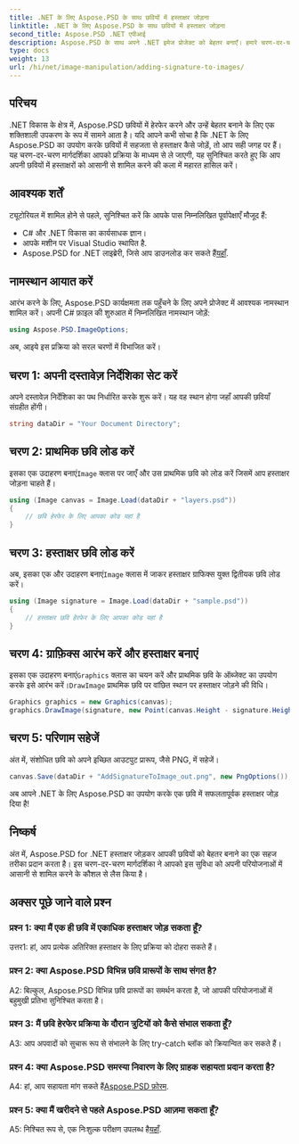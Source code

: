 ```yaml
---
title: .NET के लिए Aspose.PSD के साथ छवियों में हस्ताक्षर जोड़ना
linktitle: .NET के लिए Aspose.PSD के साथ छवियों में हस्ताक्षर जोड़ना
second_title: Aspose.PSD .NET एपीआई
description: Aspose.PSD के साथ अपने .NET इमेज प्रोजेक्ट को बेहतर बनाएँ। हमारे चरण-दर-चरण गाइड का उपयोग करके सहजता से हस्ताक्षर जोड़ना सीखें।
type: docs
weight: 13
url: /hi/net/image-manipulation/adding-signature-to-images/
---
```

## परिचय

.NET विकास के क्षेत्र में, Aspose.PSD छवियों में हेरफेर करने और उन्हें बेहतर बनाने के लिए एक शक्तिशाली उपकरण के रूप में सामने आता है। यदि आपने कभी सोचा है कि .NET के लिए Aspose.PSD का उपयोग करके छवियों में सहजता से हस्ताक्षर कैसे जोड़ें, तो आप सही जगह पर हैं। यह चरण-दर-चरण मार्गदर्शिका आपको प्रक्रिया के माध्यम से ले जाएगी, यह सुनिश्चित करते हुए कि आप अपनी छवियों में हस्ताक्षरों को आसानी से शामिल करने की कला में महारत हासिल करें।

## आवश्यक शर्तें

ट्यूटोरियल में शामिल होने से पहले, सुनिश्चित करें कि आपके पास निम्नलिखित पूर्वापेक्षाएँ मौजूद हैं:

- C# और .NET विकास का कार्यसाधक ज्ञान।
- आपके मशीन पर Visual Studio स्थापित है.
-  Aspose.PSD for .NET लाइब्रेरी, जिसे आप डाउनलोड कर सकते हैं[यहाँ](https://releases.aspose.com/psd/net/).

## नामस्थान आयात करें

आरंभ करने के लिए, Aspose.PSD कार्यक्षमता तक पहुँचने के लिए अपने प्रोजेक्ट में आवश्यक नामस्थान शामिल करें। अपनी C# फ़ाइल की शुरुआत में निम्नलिखित नामस्थान जोड़ें:

```csharp
using Aspose.PSD.ImageOptions;
```

अब, आइये इस प्रक्रिया को सरल चरणों में विभाजित करें।

## चरण 1: अपनी दस्तावेज़ निर्देशिका सेट करें

अपने दस्तावेज़ निर्देशिका का पथ निर्धारित करके शुरू करें। यह वह स्थान होगा जहाँ आपकी छवियाँ संग्रहीत होंगी।

```csharp
string dataDir = "Your Document Directory";
```

## चरण 2: प्राथमिक छवि लोड करें

 इसका एक उदाहरण बनाएं`Image` क्लास पर जाएँ और उस प्राथमिक छवि को लोड करें जिसमें आप हस्ताक्षर जोड़ना चाहते हैं।

```csharp
using (Image canvas = Image.Load(dataDir + "layers.psd"))
{
    // छवि हेरफेर के लिए आपका कोड यहां है
}
```

## चरण 3: हस्ताक्षर छवि लोड करें

 अब, इसका एक और उदाहरण बनाएं`Image` क्लास में जाकर हस्ताक्षर ग्राफिक्स युक्त द्वितीयक छवि लोड करें।

```csharp
using (Image signature = Image.Load(dataDir + "sample.psd"))
{
    // हस्ताक्षर छवि हेरफेर के लिए आपका कोड यहां है
}
```

## चरण 4: ग्राफ़िक्स आरंभ करें और हस्ताक्षर बनाएं

 इसका एक उदाहरण बनाएं`Graphics` क्लास का चयन करें और प्राथमिक छवि के ऑब्जेक्ट का उपयोग करके इसे आरंभ करें।`DrawImage` प्राथमिक छवि पर वांछित स्थान पर हस्ताक्षर जोड़ने की विधि।

```csharp
Graphics graphics = new Graphics(canvas);
graphics.DrawImage(signature, new Point(canvas.Height - signature.Height, canvas.Width - signature.Width));
```

## चरण 5: परिणाम सहेजें

अंत में, संशोधित छवि को अपने इच्छित आउटपुट प्रारूप, जैसे PNG, में सहेजें।

```csharp
canvas.Save(dataDir + "AddSignatureToImage_out.png", new PngOptions());
```

अब आपने .NET के लिए Aspose.PSD का उपयोग करके एक छवि में सफलतापूर्वक हस्ताक्षर जोड़ दिया है!

## निष्कर्ष

अंत में, Aspose.PSD for .NET हस्ताक्षर जोड़कर आपकी छवियों को बेहतर बनाने का एक सहज तरीका प्रदान करता है। इस चरण-दर-चरण मार्गदर्शिका ने आपको इस सुविधा को अपनी परियोजनाओं में आसानी से शामिल करने के कौशल से लैस किया है।

## अक्सर पूछे जाने वाले प्रश्न

### प्रश्न 1: क्या मैं एक ही छवि में एकाधिक हस्ताक्षर जोड़ सकता हूँ?

उत्तर1: हां, आप प्रत्येक अतिरिक्त हस्ताक्षर के लिए प्रक्रिया को दोहरा सकते हैं।

### प्रश्न 2: क्या Aspose.PSD विभिन्न छवि प्रारूपों के साथ संगत है?

A2: बिल्कुल, Aspose.PSD विभिन्न छवि प्रारूपों का समर्थन करता है, जो आपकी परियोजनाओं में बहुमुखी प्रतिभा सुनिश्चित करता है।

### प्रश्न 3: मैं छवि हेरफेर प्रक्रिया के दौरान त्रुटियों को कैसे संभाल सकता हूँ?

A3: आप अपवादों को सुचारू रूप से संभालने के लिए try-catch ब्लॉक को क्रियान्वित कर सकते हैं।

### प्रश्न 4: क्या Aspose.PSD समस्या निवारण के लिए ग्राहक सहायता प्रदान करता है?

 A4: हां, आप सहायता मांग सकते हैं[Aspose.PSD फ़ोरम](https://forum.aspose.com/c/psd/34).

### प्रश्न 5: क्या मैं खरीदने से पहले Aspose.PSD आज़मा सकता हूँ?

 A5: निश्चित रूप से, एक निःशुल्क परीक्षण उपलब्ध है[यहाँ](https://releases.aspose.com/).